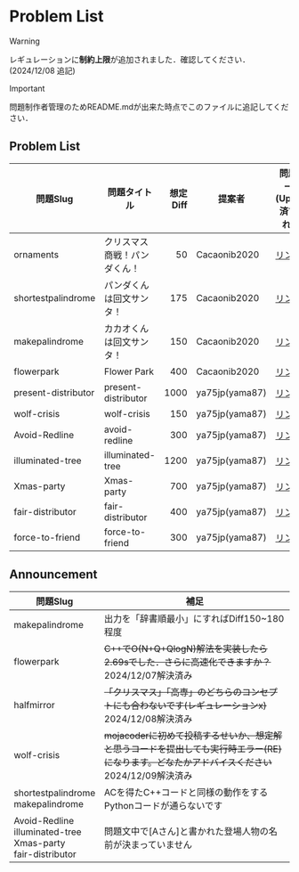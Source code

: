 # Problem List
> [!WARNING]
> レギュレーションに**制約上限**が追加されました．確認してください．(2024/12/08 追記)

> [!IMPORTANT]
> 問題制作者管理のためREADME.mdが出来た時点でこのファイルに追記してください．
## Problem List

| 問題Slug | 問題タイトル | 想定Diff | 提案者 | 問題ページ(Upload済であれば) | C++<br>AC | Python<br>AC |
| - | - | -: | - | - | :-: | :-: |
| ornaments | クリスマス商戦！パンダくん！ | 50 | Cacaonib2020 | [リンク](https://mojacoder.app/users/CacaoNiB/problems/ornaments) | o | o |
| shortestpalindrome | パンダくんは回文サンタ！ | 175 | Cacaonib2020 | [リンク](https://mojacoder.app/users/CacaoNiB/problems/shortestpalindrome) | o |  |
| makepalindrome | カカオくんは回文サンタ！ | 150 | Cacaonib2020 | [リンク](https://mojacoder.app/users/CacaoNiB/problems/makepalindrome) | o |  |
| flowerpark | Flower Park | 400 | Cacaonib2020 | [リンク](https://mojacoder.app/users/CacaoNiB/problems/flowerpark) | o | o |
| present-distributor | present-distributor | 1000 | ya75jp(yama87) | [リンク](https://mojacoder.app/users/ya75jp/problems/present-distributor) | o |  |
| wolf-crisis | wolf-crisis | 150 | ya75jp(yama87) | [リンク](https://mojacoder.app/users/ya75jp/problems/wolf-crisis) | o |  |
| Avoid-Redline | avoid-redline | 300 | ya75jp(yama87) | [リンク](https://mojacoder.app/users/ya75jp/problems/Avoid-Redline) | o |  |
| illuminated-tree | illuminated-tree | 1200 | ya75jp(yama87) | [リンク](https://mojacoder.app/users/ya75jp/problems/illuminated-tree) | o |  |
| Xmas-party | Xmas-party | 700 | ya75jp(yama87) | [リンク](https://mojacoder.app/users/ya75jp/problems/Xmas-party) | o |  |
| fair-distributor | fair-distributor | 400 | ya75jp(yama87) | [リンク](https://mojacoder.app/users/ya75jp/problems/fair-distributor) | o |  |
| force-to-friend | force-to-friend | 300 | ya75jp(yama87) | [リンク](https://mojacoder.app/users/ya75jp/problems/force-to-friend) | o |  |


## Announcement

| 問題Slug  | 補足 |
| - | - |
| makepalindrome | 出力を「辞書順最小」にすればDiff150~180程度 |
| flowerpark | ~~C++でO(N+Q+QlogN)解法を実装したら2.69sでした．さらに高速化できますか？~~ 2024/12/07解決済み|
| halfmirror | ~~「クリスマス」「高専」のどちらのコンセプトにも合わないです(レギュレーションx)~~ 2024/12/08解決済み |
| wolf-crisis | ~~mojacoderに初めて投稿するせいか、想定解と思うコードを提出しても実行時エラー(RE)になります。どなたかアドバイスください~~ 2024/12/09解決済み |
| shortestpalindrome<br>makepalindrome | ACを得たC++コードと同様の動作をするPythonコードが通らないです |
| Avoid-Redline<br>illuminated-tree<br>Xmas-party<br>fair-distributor | 問題文中で[Aさん]と書かれた登場人物の名前が決まっていません |
